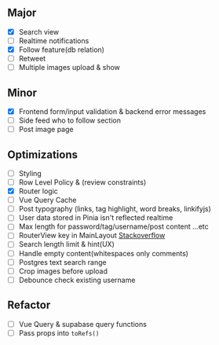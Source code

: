 ## Major

- [x] Search view
- [ ] Realtime notifications
- [x] Follow feature(db relation)
- [ ] Retweet
- [ ] Multiple images upload & show

## Minor

- [x] Frontend form/input validation & backend error messages
- [ ] Side feed who to follow section
- [ ] Post image page

## Optimizations

- [ ] Styling
- [ ] Row Level Policy & (review constraints)
- [x] Router logic
- [ ] Vue Query Cache
- [ ] Post typography (links, tag highlight, word breaks, linkifyjs)
- [ ] User data stored in Pinia isn't reflected realtime
- [ ] Max length for password/tag/username/post content ...etc
- [ ] RouterView key in MainLayout [Stackoverflow](https://stackoverflow.com/questions/69638667/vue-router-is-changing-the-url-but-not-re-rendering-the-component)
- [ ] Search length limit & hint(UX)
- [ ] Handle empty content(whitespaces only comments)
- [ ] Postgres text search range
- [ ] Crop images before upload
- [ ] Debounce check existing username

## Refactor

- [ ] Vue Query & supabase query functions
- [ ] Pass props into `toRefs()`
